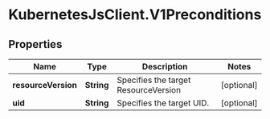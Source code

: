# KubernetesJsClient.V1Preconditions

## Properties
Name | Type | Description | Notes
------------ | ------------- | ------------- | -------------
**resourceVersion** | **String** | Specifies the target ResourceVersion | [optional] 
**uid** | **String** | Specifies the target UID. | [optional] 


